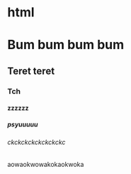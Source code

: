 # html
<h1>Bum bum bum bum</h1>
<h2>Teret teret</h2>
<h3>Tch</h3>
<h4>zzzzzz</h4>
<h5>psyuuuuu</h5>
<h6>ckckckckckckckckc</h6>
<h7>aowaokwowakokaokwoka</h7>
